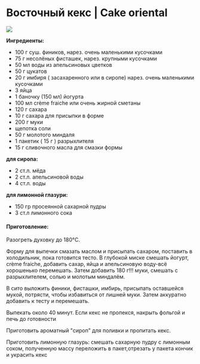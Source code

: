# Восточный кекс \| Cake oriental

![](https://s-media-cache-ak0.pinimg.com/564x/e9/51/82/e951824f5b9fa0cdc0c2370e1c170ddb.jpg)

**Ингредиенты:**

* 100 г суш. фиников, нарез. очень маленькими кусочками 
* 75 г несолёных фисташек, нарез. крупными кусочками 
* 50 мл воды из апельсиновых цветков 
* 50 г цукатов
* 20 г имбиря \( засахаренного или в сиропе\) нарез. очень маленькими кусочками 
* 3 яйца 
* 1 баночку \(150 мл\) йогурта 
* 100 мл crème fraiche или очень жирной сметаны 
* 120 г сахара 
* 10 г сахара для присыпки в форме 
* 200 г муки 
* щепотка соли 
* 50 г молотого миндаля 
* 1 пакетик \( 15 г \) разрыхлителя 
* 15 г сливочного масла для смазки формы 

**для сиропа:**

* 2 ст.л. мёда 
* 2 ст.л. апельсиновой воды 
* 4 ст.л. воды 

**для лимонной глазури:**

* 150 гр просеянной сахарной пудры
* 3 ст.л лимонного сока

#### Приготовление:

Разогреть духовку до 180°C.

Форму для выпечки смазать маслом и присыпать сахаром, поставить в холодильник, пока готовится тесто. В глубокой миске смешать йогурт, crème fraiche, добавить сахар, яйца и апельсиновую воду-всё хорошенько перемешать. Затем добавить 180 г!!! муки, смешать с разрыхлителем, солью и молотым миндалём.

В сито выложить финики, фисташки, имбирь, присыпать оставшейся мукой, потрясти, чтобы избавиться от лишней муки. Затем аккуратно добавить к тесту и перемешать.

Выпекать около 40 минут. Если кекс не пропекся, накрыть фольгой и печь до готовности

Приготовить ароматный "сироп" для поливки и пропитать кекс.

Приготовить лимонную глазурь: смешать сахарную пудру с лимонным соком, полученную массу переложить в пакет,отрезать у пакета кончик и украсить кекс

